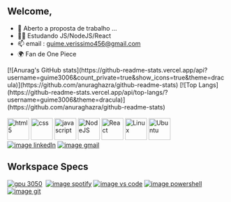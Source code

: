 ## Welcome,

- 🤝 Aberto a proposta de trabalho ...
- 🧑‍💻 Estudando JS/NodeJS/React
- 📫 email : guime.verissimo456@gmail.com
- 🌍 Fan de One Piece

<div>
  [![Anurag's GitHub stats](https://github-readme-stats.vercel.app/api?username=guime3006&count_private=true&show_icons=true&theme=dracula)](https://github.com/anuraghazra/github-readme-stats)
  [![Top Langs](https://github-readme-stats.vercel.app/api/top-langs/?username=guime3006&theme=dracula)](https://github.com/anuraghazra/github-readme-stats)
</div>

<div style="display: inline-block;"><br>
    <img alt="html5" height="50" width="50" src="https://cdn.jsdelivr.net/gh/devicons/devicon/icons/html5/html5-original-wordmark.svg"/>
    <img alt="css" height="50" width="50" src="https://cdn.jsdelivr.net/gh/devicons/devicon/icons/css3/css3-original-wordmark.svg" />
    <img alt="javascript" height="50" width="50" src="https://cdn.jsdelivr.net/gh/devicons/devicon/icons/javascript/javascript-original.svg" />
    <img alt="NodeJS" height="50" width="50" src="https://cdn.jsdelivr.net/gh/devicons/devicon/icons/nodejs/nodejs-original.svg" />
    <img alt="React" height="50" width="50" src="https://cdn.jsdelivr.net/gh/devicons/devicon/icons/react/react-original-wordmark.svg" />
    <img alt="Linux" height="50" width="50" src="https://cdn.jsdelivr.net/gh/devicons/devicon/icons/linux/linux-original.svg" />
    <img alt="Ubuntu" height="50" width="50" src="https://cdn.jsdelivr.net/gh/devicons/devicon/icons/ubuntu/ubuntu-plain-wordmark.svg" />       
</div>
  
 <br>
 <a href="https://www.linkedin.com/in/guilherme-ver%C3%ADssimo-7a6b54136/" target="_blank"> <img src="https://img.shields.io/badge/LinkedIn-0077B5?style=for-the-badge&logo=linkedin&logoColor=white" alt="image linkedln"      target="_blank"></a>
 <a href="mailto:guime.verissimo456@gmail.com" target="_blank"> <img src="https://img.shields.io/badge/Gmail-D14836?style=for-the-badge&logo=gmail&logoColor=white" alt="image gmail"></a> 

## Workspace Specs

<div>
    <a href="#"><img src="https://img.shields.io/badge/NVIDIA-GTX3050-76B900?style=for-the-badge&logo=nvidia&logoColor=white" alt="gpu 3050" target="_blank"></a>
    <a href="#"> <img src="https://img.shields.io/badge/AMD-Ryzen_5_5500-ED1C24?style=for-the-badge&logo=amd&logoColor=white" alt="" target="_blank"></a>
    <a href="https://open.spotify.com/user/guime.verissimo456?si=4892690246c34d8f" target="_blank"> <img src="https://img.shields.io/badge/Spotify-1ED760?&style=for-the-badge&logo=spotify&logoColor=white" alt="image spotify" target="_blank"></a>
    <a href="#"> <img src="https://img.shields.io/badge/Visual_Studio_Code-0078D4?style=for-the-badge&logo=visual%20studio%20code&logoColor=white" alt="image vs code"></a>
    <a href="#"> <img src="https://img.shields.io/badge/powershell-5391FE?style=for-the-badge&logo=powershell&logoColor=white" alt="image powershell" target="_blank"> </a>
    <a href="#"> <img src="https://img.shields.io/badge/GIT-E44C30?style=for-the-badge&logo=git&logoColor=white" alt="image git" target="_blank"> </a>
</div>


